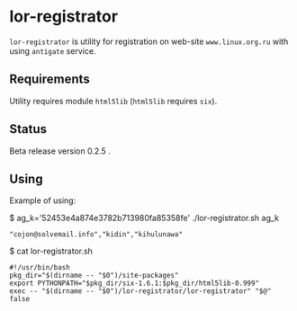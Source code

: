 lor-registrator
===============

``lor-registrator`` is utility for registration on web-site
``www.linux.org.ru`` with using ``antigate`` service.


Requirements
-------------

Utility requires module ``html5lib`` (``html5lib`` requires ``six``).


Status
------

Beta release version 0.2.5 .


Using
-----

Example of using:

$ ag_k='52453e4a874e3782b713980fa85358fe' ./lor-registrator.sh ag_k

    "cojon@solvemail.info","kidin","kihulunawa"

$ cat lor-registrator.sh

    #!/usr/bin/bash
    pkg_dir="$(dirname -- "$0")/site-packages"
    export PYTHONPATH="$pkg_dir/six-1.6.1:$pkg_dir/html5lib-0.999"
    exec -- "$(dirname -- "$0")/lor-registrator/lor-registrator" "$@"
    false

